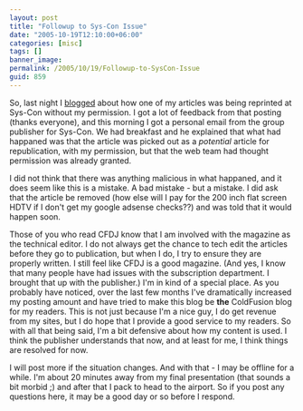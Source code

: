 ```yaml
---
layout: post
title: "Followup to Sys-Con Issue"
date: "2005-10-19T12:10:00+06:00"
categories: [misc]
tags: []
banner_image: 
permalink: /2005/10/19/Followup-to-SysCon-Issue
guid: 859
---
```


So, last night I <a href="http://ray.camdenfamily.com/index.cfm/2005/10/19/Should-I-Be-Honored-or-Offended">blogged</a> about how one of my articles was being reprinted at Sys-Con without my permission. I got a lot of feedback from that posting (thanks everyone), and this morning I got a personal email from the group publisher for Sys-Con. We had breakfast and he explained that what had happaned was that the article was picked out as a <i>potential</i> article for republication, with my permission, but that the web team had thought permission was already granted. 

I did not think that there was anything malicious in what happaned, and it does seem like this is a mistake. A bad mistake - but a mistake. I did ask that the article be removed (how else will I pay for the 200 inch flat screen HDTV if I don't get my google adsense checks??) and was told that it would happen soon.

Those of you who read CFDJ know that I am involved with the magazine as the technical editor. I do not always get the chance to tech edit the articles before they go to publication, but when I do, I try to ensure they are properly written. I still feel like CFDJ is a good magazine. (And yes, I know that many people have had issues with the subscription department. I brought that up with the publisher.) I'm in kind of a special place. As you probably have noticed, over the last few months I've dramatically increased my posting amount and have tried to make this blog be <b>the</b> ColdFusion blog for my readers. This is not just because I'm a nice guy, I do get revenue from my sites, but I do hope that I provide a good service to my readers. So with all that being said, I'm a bit defensive about how my content is used. I think the publisher understands that now, and at least for me, I think things are resolved for now. 

I will post more if the situation changes. And with that - I may be offline for a while. I'm about 20 minutes away from my final presentation (that sounds a bit morbid ;) and after that I pack to head to the airport. So if you post any questions here, it may be a good day or so before I respond.